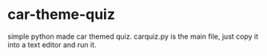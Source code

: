# car-theme-quiz
simple python made car themed quiz.
carquiz.py is the main file, just copy it into a text editor and run it.
